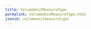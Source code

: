 ```yaml
---
title: VolumeUnitMeasureType
permalink: VolumeUnitMeasureType.html
jsonid: volumeunitmeasuretype
---
```

